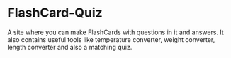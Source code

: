 # FlashCard-Quiz
A site where you can make FlashCards with questions in it and answers. It also contains useful tools like temperature converter, weight converter, length converter and also a matching quiz.
